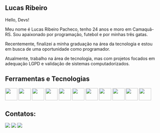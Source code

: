 
## Lucas Ribeiro

Hello, Devs!

Meu nome é Lucas Ribeiro Pacheco, tenho 24 anos e moro em Camaquã-RS. Sou apaixonado por programação, futebol e por minhas três gatas. 

Recentemente, finalizei a minha graduação na área da tecnologia e estou em busca de uma oportunidade como programador. 

Atualmente, trabalho na área de tecnologia, mas com projetos focados em adequação LGPD e validação de sistemas computadorizados. 

## Ferramentas e Tecnologias

<img src="https://cdn.jsdelivr.net/gh/devicons/devicon/icons/flutter/flutter-original.svg" width="40" height="40" /> <img src="https://cdn.jsdelivr.net/gh/devicons/devicon/icons/css3/css3-original.svg" width="40" height="40" /> <img src="https://cdn.jsdelivr.net/gh/devicons/devicon/icons/figma/figma-original.svg" width="40" height="40"/> <img src="https://cdn.jsdelivr.net/gh/devicons/devicon/icons/html5/html5-original.svg" width="40" height="40"/> <img src="https://cdn.jsdelivr.net/gh/devicons/devicon/icons/java/java-original-wordmark.svg" width="40" height="40"/> <img src="https://cdn.jsdelivr.net/gh/devicons/devicon/icons/javascript/javascript-original.svg" width="40" height="40"/> <img src="https://cdn.jsdelivr.net/gh/devicons/devicon/icons/nodejs/nodejs-original-wordmark.svg" width="40" height="40"/> <img src="https://cdn.jsdelivr.net/gh/devicons/devicon/icons/php/php-original.svg" width="40" height="40"/>  <img src="https://cdn.jsdelivr.net/gh/devicons/devicon/icons/postgresql/postgresql-original-wordmark.svg" width="40" height="40" /> <img src="https://cdn.jsdelivr.net/gh/devicons/devicon/icons/react/react-original-wordmark.svg" width="40" height="40"/> <img src="https://cdn.jsdelivr.net/gh/devicons/devicon/icons/typescript/typescript-original.svg" width="40" height="40"/>


## Contatos:

<div>
<a href="https://www.instagram.com/lucasribeiroo_98/" target="_blank"><img src="https://img.shields.io/badge/-Instagram-%23E4405F?style=for-the-badge&logo=instagram&logoColor=white" target="_blank"></a>
<a href = "lucaorpacheco@gmail.com"><img src="https://img.shields.io/badge/Gmail-D14836?style=for-the-badge&logo=gmail&logoColor=white" target="_blank"></a>
<a href="https://www.linkedin.com/in/lucas-ribeiro-582871169/" target="_blank"><img src="https://img.shields.io/badge/-LinkedIn-%230077B5?style=for-the-badge&logo=linkedin&logoColor=white" target="_blank"></a>   
</div>
